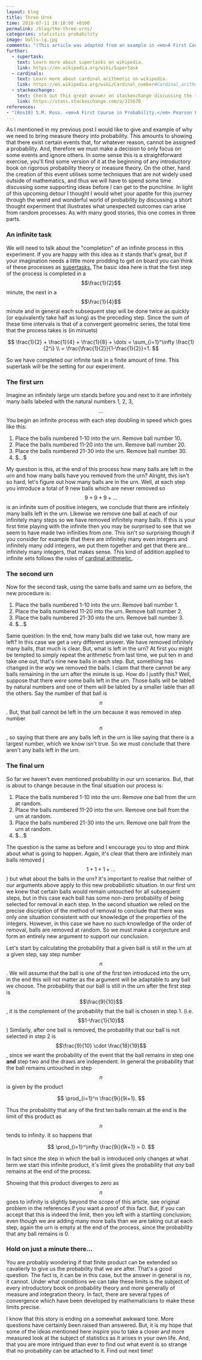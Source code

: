 ```yaml
---
layout: blog
title: Three Urns
time: 2018-07-11 10:10:00 +0100
permalink: /blog/the-three-urns/
categories: statistics probability
image: balls-lg.jpg
comments: "(This article was adapted from an example in <em>A First Course in Probability</em> [Ros10])"
further:
  - supertask:  
    text: Learn more about supertasks on wikipedia.
    link: https://en.wikipedia.org/wiki/Supertask
  - cardinals:
    text: Learn more about cardinal arithmetic on wikipedia.
    link: https://en.wikipedia.org/wiki/Cardinal_number#Cardinal_arithmetic
  - stackexchange:
    text: Check out this great answer on stackexchange discussing the topic of this post.
    link: https://stats.stackexchange.com/a/315670
references:
- "[Ros10] S.M. Ross. <em>A First Course in Probability.</em> Pearson Prentice Hall, 2010.: 46-48"
---
```


As I mentioned in my previous post I would like to give and example of why we need to bring measure theory into probability. This amounts to showing that there exist certain events that, for whatever reason, cannot be assigned a probability. And, therefore we must make a decision to only focus on some events and ignore others. In some sense this is a straightforward exercise, you'll find some version of it at the beginning of any introductory book on rigorous probability theory or measure theory. On the other, hand the creation of this event utilises some techniques that are not widely used outside of mathematics, and thus we will have to spend some time discussing some supporting ideas before I can get to the punchline. In light of this upcoming detour I thought I would whet your apatite for this journey through the weird and wonderful world of probability by discussing a short thought experiment that illustrates what unexpected outcomes can arise from random processes. As with many good stories, this one comes in three parts.

### An infinite task

We will need to talk about the "completion" of an infinite process in this experiment. If you are happy with this idea as it stands that's great, but if your imagination needs a little more prodding to get on board you can think of these processes as [supertasks.][1] The basic idea here is that the first step of the process is completed in a $$\frac{1}{2}$$ minute, the next in a $$\frac{1}{4}$$ minute and in general each subsequent step will be done twice as quickly (or equivalently take half as long) as the preceding step. Since the sum of these time intervals is that of a convergent geometric series, the total time that the process takes is (in minuets)


$$
\frac{1}{2} + \frac{1}{4} + \frac{1}{8} + \dots = \sum_{i=1}^\infty \frac{1}{2^i} \\
= \frac{\frac{1}{2}}{1-\frac{1}{2}}=1.
$$

So we have completed our infinite task in a finite amount of time. This supertask will be the setting for our experiment.

### The first urn

Imagine an infinitely large urn stands before you and next to it are infinitely many balls labeled with the natural numbers 1, 2, 3, $$\dots$$ You begin an infinite process with each step doubling in speed which goes like this:

1. Place the balls numbered 1-10 into the urn. Remove ball number 10.
1. Place the balls numbered 11-20 into the urn. Remove ball number 20.
1. Place the balls numbered 21-30 into the urn. Remove ball number 30.
1. \$$\dots\$$

My question is this, at the end of this process how many balls are left in the urn and how many balls have you removed from the urn? Alright, this isn't so hard, let's figure out how many balls are in the urn. Well, at each step you introduce a total of 9 new balls which are never removed so $$9+9+9+ \dots$$ is an infinite sum of positive integers, we conclude that there are infinitely many balls left in the urn. Likewise we remove one ball at each of our infinitely many steps so we have removed infinitely many balls. If this is your first time playing with the infinite then you may be surprised to see that we seem to have made two infinities from one. This isn't *so* surprising though if you consider for example that there are infinitely many even integers and infinitely many odd integers, we put them together and get that there are... infinitely many integers, that makes sense. This kind of addition applied to infinite sets follows the rules of [cardinal arithmetic.][2]

### The second urn

Now for the second task, using the same balls and same urn as before, the new procedure is:

1. Place the balls numbered 1-10 into the urn. Remove ball number 1.
1. Place the balls numbered 11-20 into the urn. Remove ball number 2.
1. Place the balls numbered 21-30 into the urn. Remove ball number 3.
1. \$$\dots\$$

Same question: In the end, how many balls did we take out, how many are left? In this case we get a very different answer. We have removed infinitely many balls, that much is clear. But, what is left in the urn? At first you might be tempted to simply repeat the arithmetic from last time, we put ten in and take one out, that's nine new balls in each step. But, something has changed in the *way* we removed the balls. I claim that there cannot be any balls remaining in the urn after the minute is up. How do I justify this? Well, suppose that there *were* some balls left in the urn. Those balls will be labled by natural numbers and one of them will be labled by a smaller lable than all the others. Say the number of that ball is $$n$$. But, that ball cannot be left in the urn because it was removed in step number $$n$$, so saying that there are any balls left in the urn is like saying that there is a largest number, which we know isn't true. So we must conclude that there aren't any  balls left in the urn.

### The final urn

So far we haven't even mentioned probability in our urn scenarios. But, that is about to change because in the final situation our process is:

1. Place the balls numbered 1-10 into the urn. Remove one ball from the urn at random.
1. Place the balls numbered 11-20 into the urn. Remove one ball from the urn at random.
1. Place the balls numbered 21-30 into the urn. Remove one ball from the urn at random.
1. \$$\dots\$$

The question is the same as before and I encourage you to stop and think about what is going to happen. Again, it's clear that there are infinitely man balls removed ($$1+1+1+\dots$$) but what about the balls in the urn? It's important to realise that neither of our arguments above apply to this new probabilistic situation. In our first urn we knew that certain balls would remain untouched for all subsequent steps, but in this case each ball has some non-zero probability of being selected for removal in each step. In the second situation we relied on the precise discription of the method of removal to conclude that there was only one situation consistent with our knowledge of the properties of the integers. However, in this case we have no such knowledge of the order of removal, balls are removed at random. So we must make a conjecture and form an entirely new argument to support our conclusion.

Let's start by calculating the probability that a given ball is still in the urn at a given step, say step number $$n$$. We will assume that the ball is one of the first ten introduced into the urn, in the end this will not matter as the argument will be adaptable to any ball we choose. The probability that our ball is still in the urn after the first step is $$\frac{9}{10}$$, it is the complement of the probability that the ball is chosen in step 1. (i.e. $$1-\frac{1}{10}$$) Similarly, after one ball is removed, the probability that our ball is not selected in step 2 is $$\frac{9}{10} \cdot \frac{18}{19}$$, since we want the probability of the event that the ball remains in step one **and** step two and the draws are independent. In general the probability that the ball remains untouched in step $$n$$ is given by the product

$$
\prod_{i=1}^n \frac{9i}{9i+1}.
$$

Thus the probability that any of the first ten balls remain at the end is the limit of this product as $$n$$ tends to infinity. It so happens that

$$
\prod_{i=1}^\infty \frac{9i}{9i+1} = 0.
$$

In fact since the step in which the ball is introduced only changes at what term we start this infinite product, it's limit gives the probability that *any* ball remains at the end of the process.

Showing that this product diverges to zero as $$n$$ goes to infinity is slightly beyond the scope of this article, see original problem in the references if you want a proof of this fact. But, if you can accept that this is indeed the limit, then you left with a startling conclusion; even though we are adding many more balls than we are taking out at each step, again the urn is empty at the end of the process, since the probability that any ball remains is 0.

### Hold on just a minute there...

You are probably wondering if that finite product can be extended so cavalierly to give us the probability that we are after. That's a good question. The fact is, it can be in this case, but the answer in general is no, it cannot. Under what conditions we can take these limits is the subject of every introductory book on probability theory and more generally of measure and integration theory. In fact, there are several types of convergence which have been developed by mathematicians to make these limits precise.

I know that this story is ending on a somewhat awkward tone. More questions have certainly been raised than answered. But, it is my hope that some of the ideas mentioned here inspire you to take a closer and more measured look at the subject of statistics as it arises in your own life. And, that you are more intrigued than ever to find out what event is so strange that no probability can be attached to it. Find out next time!
 

[1]: https://en.wikipedia.org/wiki/Supertask
[2]: https://en.wikipedia.org/wiki/Cardinal_number#Cardinal_arithmetic
